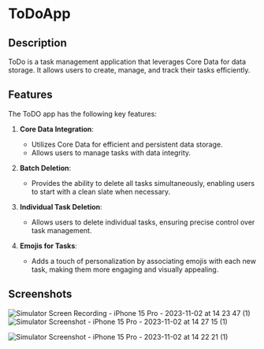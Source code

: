 # ToDoApp

## Description

ToDo is a task management application that leverages Core Data for data storage. It allows users to create, manage, and track their tasks efficiently. 

## Features

The ToDO app has the following key features:

1. **Core Data Integration**:
   - Utilizes Core Data for efficient and persistent data storage.
   - Allows users to manage tasks with data integrity.

2. **Batch Deletion**:
   - Provides the ability to delete all tasks simultaneously, enabling users to start with a clean slate when necessary.

3. **Individual Task Deletion**:
   - Allows users to delete individual tasks, ensuring precise control over task management.

4. **Emojis for Tasks**:
   - Adds a touch of personalization by associating emojis with each new task, making them more engaging and visually appealing.


## Screenshots

![Simulator Screen Recording - iPhone 15 Pro - 2023-11-02 at 14 23 47 (1)](https://github.com/StasyaOmak/Test_Code-Storybord/assets/127408467/bee0746c-ce36-44e2-8058-a1d0307476ea) ![Simulator Screenshot - iPhone 15 Pro - 2023-11-02 at 14 27 15 (1)](https://github.com/StasyaOmak/Test_Code-Storybord/assets/127408467/2ea849a1-586e-478b-a900-f3d2ae22d09e)

![Simulator Screenshot - iPhone 15 Pro - 2023-11-02 at 14 22 21 (1)](https://github.com/StasyaOmak/Test_Code-Storybord/assets/127408467/14cec3a5-8753-423b-a4d9-7dd4b1e88ca2)

